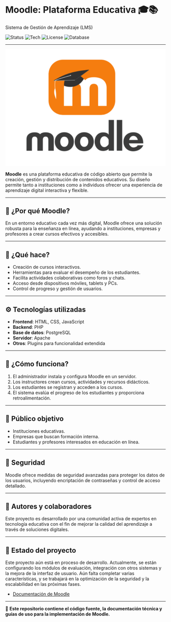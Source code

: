 # **Moodle: Plataforma Educativa** 🎓📚  
Sistema de Gestión de Aprendizaje (LMS)

![Status](https://img.shields.io/badge/status-en%20desarrollo-yellow)
![Tech](https://img.shields.io/badge/Backend-PHP-blue)
![License](https://img.shields.io/badge/license-GPLv3-green)
![Database](https://img.shields.io/badge/database-PostgreSQL-blue)

---

![Moodle Banner](./Moodle.png)

**Moodle** es una plataforma educativa de código abierto que permite la creación, gestión y distribución de contenidos educativos. Su diseño permite tanto a instituciones como a individuos ofrecer una experiencia de aprendizaje digital interactiva y flexible.

---

## 🎯 **¿Por qué Moodle?**

En un entorno educativo cada vez más digital, Moodle ofrece una solución robusta para la enseñanza en línea, ayudando a instituciones, empresas y profesores a crear cursos efectivos y accesibles.

---

## 📱 **¿Qué hace?**

- Creación de cursos interactivos.
- Herramientas para evaluar el desempeño de los estudiantes.
- Facilita actividades colaborativas como foros y chats.
- Acceso desde dispositivos móviles, tablets y PCs.
- Control de progreso y gestión de usuarios.

---

## ⚙️ **Tecnologías utilizadas**

- **Frontend**: HTML, CSS, JavaScript
- **Backend**: PHP
- **Base de datos**: PostgreSQL
- **Servidor**: Apache
- **Otros**: Plugins para funcionalidad extendida

---

## 🚀 **¿Cómo funciona?**

1. El administrador instala y configura Moodle en un servidor.
2. Los instructores crean cursos, actividades y recursos didácticos.
3. Los estudiantes se registran y acceden a los cursos.
4. El sistema evalúa el progreso de los estudiantes y proporciona retroalimentación.

---

## 🎯 **Público objetivo**

- Instituciones educativas.
- Empresas que buscan formación interna.
- Estudiantes y profesores interesados en educación en línea.

---

## 🔐 **Seguridad**

Moodle ofrece medidas de seguridad avanzadas para proteger los datos de los usuarios, incluyendo encriptación de contraseñas y control de acceso detallado.

---

## 🧠 **Autores y colaboradores**

Este proyecto es desarrollado por una comunidad activa de expertos en tecnología educativa con el fin de mejorar la calidad del aprendizaje a través de soluciones digitales.

---

## 🚧 **Estado del proyecto**  
Este proyecto aún está en proceso de desarrollo. Actualmente, se están configurando los módulos de evaluación, integración con otros sistemas y la mejora de la interfaz de usuario. Aún falta completar varias características, y se trabajará en la optimización de la seguridad y la escalabilidad en las próximas fases.
- [Documentación de Moodle](ruta-al-documento)
---


📌 **Este repositorio contiene el código fuente, la documentación técnica y guías de uso para la implementación de Moodle.**
